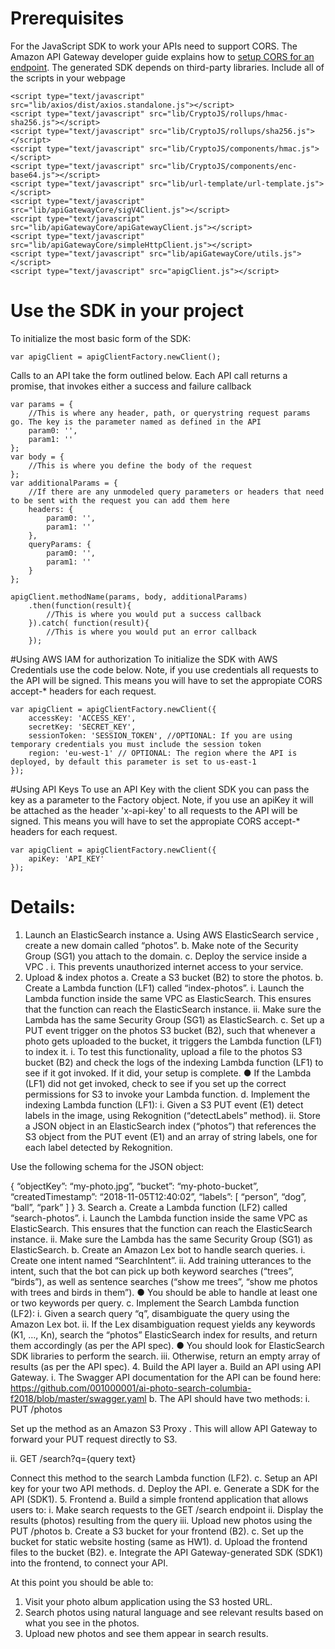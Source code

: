 # Prerequisites
For the JavaScript SDK to work your APIs need to support CORS. The Amazon API Gateway developer guide explains how to [setup CORS for an endpoint]().
The generated SDK depends on third-party libraries. Include all of the scripts in your webpage

    <script type="text/javascript" src="lib/axios/dist/axios.standalone.js"></script>
    <script type="text/javascript" src="lib/CryptoJS/rollups/hmac-sha256.js"></script>
    <script type="text/javascript" src="lib/CryptoJS/rollups/sha256.js"></script>
    <script type="text/javascript" src="lib/CryptoJS/components/hmac.js"></script>
    <script type="text/javascript" src="lib/CryptoJS/components/enc-base64.js"></script>
    <script type="text/javascript" src="lib/url-template/url-template.js"></script>
    <script type="text/javascript" src="lib/apiGatewayCore/sigV4Client.js"></script>
    <script type="text/javascript" src="lib/apiGatewayCore/apiGatewayClient.js"></script>
    <script type="text/javascript" src="lib/apiGatewayCore/simpleHttpClient.js"></script>
    <script type="text/javascript" src="lib/apiGatewayCore/utils.js"></script>
    <script type="text/javascript" src="apigClient.js"></script>

# Use the SDK in your project

To initialize the most basic form of the SDK:

```
var apigClient = apigClientFactory.newClient();
```

Calls to an API take the form outlined below. Each API call returns a promise, that invokes either a success and failure callback

```
var params = {
    //This is where any header, path, or querystring request params go. The key is the parameter named as defined in the API
    param0: '',
    param1: ''
};
var body = {
    //This is where you define the body of the request
};
var additionalParams = {
    //If there are any unmodeled query parameters or headers that need to be sent with the request you can add them here
    headers: {
        param0: '',
        param1: ''
    },
    queryParams: {
        param0: '',
        param1: ''
    }
};

apigClient.methodName(params, body, additionalParams)
    .then(function(result){
        //This is where you would put a success callback
    }).catch( function(result){
        //This is where you would put an error callback
    });
```

#Using AWS IAM for authorization
To initialize the SDK with AWS Credentials use the code below. Note, if you use credentials all requests to the API will be signed. This means you will have to set the appropiate CORS accept-* headers for each request.

```
var apigClient = apigClientFactory.newClient({
    accessKey: 'ACCESS_KEY',
    secretKey: 'SECRET_KEY',
    sessionToken: 'SESSION_TOKEN', //OPTIONAL: If you are using temporary credentials you must include the session token
    region: 'eu-west-1' // OPTIONAL: The region where the API is deployed, by default this parameter is set to us-east-1
});
```

#Using API Keys
To use an API Key with the client SDK you can pass the key as a parameter to the Factory object. Note, if you use an apiKey it will be attached as the header 'x-api-key' to all requests to the API will be signed. This means you will have to set the appropiate CORS accept-* headers for each request.

```
var apigClient = apigClientFactory.newClient({
    apiKey: 'API_KEY'
});
```

# Details:
1.	Launch an ElasticSearch instance 
a.	Using AWS ElasticSearch service , create a new domain called “photos”.
b.	Make note of the Security Group (SG1) you attach to the domain.
c.	Deploy the service inside a VPC .
i.	This prevents unauthorized internet access to your service.
2.	Upload & index photos
a.	Create a S3 bucket (B2) to store the photos.
b.	Create a Lambda function (LF1) called “index-photos”.
i.	Launch the Lambda function inside the same VPC as ElasticSearch. This ensures that the function can reach the ElasticSearch instance.
ii.	Make sure the Lambda has the same Security Group (SG1) as ElasticSearch.
c.	Set up a PUT event trigger  on the photos S3 bucket (B2), such that whenever a photo gets uploaded to the bucket, it triggers the Lambda function (LF1) to index it.
i.	To test this functionality, upload a file to the photos S3 bucket (B2) and check the logs of the indexing Lambda function (LF1) to see if it got invoked. If it did, your setup is complete.
●	If the Lambda (LF1) did not get invoked, check to see if you set up the correct permissions  for S3 to invoke your Lambda function.
d.	Implement the indexing Lambda function (LF1):
i.	Given a S3 PUT event (E1) detect labels in the image, using Rekognition  (“detectLabels” method).
ii.	Store a JSON object in an ElasticSearch index (“photos”) that references the S3 object from the PUT event (E1) and an array of string labels, one for each label detected by Rekognition.

Use the following schema for the JSON object:

{
	“objectKey”: “my-photo.jpg”,
	“bucket”: “my-photo-bucket”,
	“createdTimestamp”: “2018-11-05T12:40:02”,
	“labels”: [
		“person”,
		“dog”,
		“ball”,
		“park”
	]
}
3.	Search
a.	Create a Lambda function (LF2) called “search-photos”.
i.	Launch the Lambda function inside the same VPC as ElasticSearch. This ensures that the function can reach the ElasticSearch instance.
ii.	Make sure the Lambda has the same Security Group (SG1) as ElasticSearch.
b.	Create an Amazon Lex bot to handle search queries.
i.	Create one intent named “SearchIntent”.
ii.	Add training utterances to the intent, such that the bot can pick up both keyword searches (“trees”, “birds”), as well as sentence searches (“show me trees”, “show me photos with trees and birds in them”).
●	You should be able to handle at least one or two keywords per query.
c.	Implement the Search Lambda function (LF2):
i.	Given a search query “q”, disambiguate the query using the Amazon Lex bot.
ii.	If the Lex disambiguation request yields any keywords (K1, …, Kn), search the “photos” ElasticSearch index for results, and return them accordingly (as per the API spec).
●	You should look for ElasticSearch SDK libraries to perform the search.
iii.	Otherwise, return an empty array of results (as per the API spec).
4.	Build the API layer
a.	Build an API using API Gateway.
i.	The Swagger API documentation for the API can be found here:
https://github.com/001000001/ai-photo-search-columbia-f2018/blob/master/swagger.yaml 
b.	The API should have two methods:
i.	PUT /photos

Set up the method as an Amazon S3 Proxy . This will allow API Gateway to forward your PUT request directly to S3.

ii.	GET /search?q={query text}

Connect this method to the search Lambda function (LF2).
c.	Setup an API key for your two API methods.
d.	Deploy the API.
e.	Generate a SDK for the API (SDK1).
5.	Frontend
a.	Build a simple frontend application that allows users to:
i.	Make search requests to the GET /search endpoint
ii.	Display the results (photos) resulting from the query
iii.	Upload new photos using the PUT /photos
b.	Create a S3 bucket for your frontend (B2).
c.	Set up the bucket for static website hosting (same as HW1).
d.	Upload the frontend files to the bucket (B2).
e.	Integrate the API Gateway-generated SDK (SDK1) into the frontend, to connect your API.

At this point you should be able to:
1.	Visit your photo album application using the S3 hosted URL.
2.	Search photos using natural language and see relevant results based on what you see in the photos.
3.	Upload new photos and see them appear in search results.



